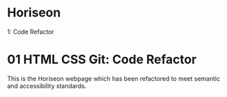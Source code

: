 # Horiseon
1: Code Refactor
# 01 HTML CSS Git: Code Refactor
This is the Horiseon webpage which has been refactored to meet semantic and accessibility standards.
